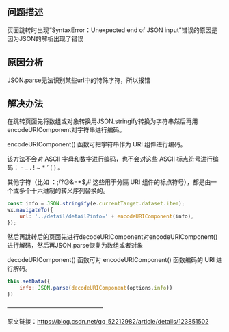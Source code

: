 ## 问题描述

页面跳转时出现“SyntaxError：Unexpected end of JSON input”错误的原因是因为JSON的解析出现了错误

## 原因分析
JSON.parse无法识别某些url中的特殊字符，所以报错

## 解决办法

在跳转页面先将数组或对象转换用JSON.stringify转换为字符串然后再用encodeURIComponent对字符串进行编码。

encodeURIComponent() 函数可把字符串作为 URI 组件进行编码。

该方法不会对 ASCII 字母和数字进行编码，也不会对这些 ASCII 标点符号进行编码： - _ . ! ~ * ’ ( ) 。

其他字符（比如 ：;/?😡&=+$,# 这些用于分隔 URI 组件的标点符号），都是由一个或多个十六进制的转义序列替换的。

```js
const info = JSON.stringify(e.currentTarget.dataset.item);
wx.navigateTo({
    url: '../detail/detail?info=' + encodeURIComponent(info),
});
```
然后再跳转后的页面先进行decodeURIComponent对encodeURIComponent() 进行解码，然后再JSON.parse恢复为数组或者对象

decodeURIComponent() 函数可对 encodeURIComponent() 函数编码的 URI 进行解码。

```js
this.setData({
    info: JSON.parse(decodeURIComponent(options.info))
})
```

————————————————

原文链接：https://blog.csdn.net/qq_52212982/article/details/123851502